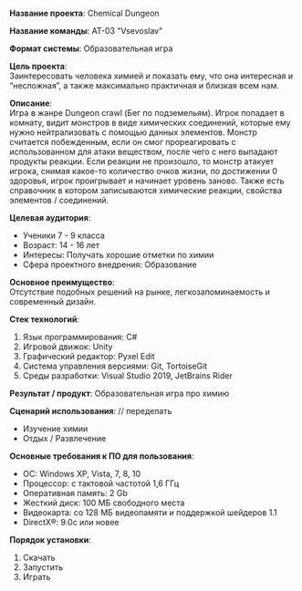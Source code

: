 **Название проекта**: Chemical Dungeon  
  
**Название команды**: АТ-03 "Vsevoslav"  
  
**Формат системы**: Образовательная игра  
  
**Цель проекта**:  
Заинтересовать человека химией и показать ему, что она интересная и “несложная”, а также максимально практичная и близкая всем нам.  
  
**Описание**:  
Игра в жанре Dungeon crawl (Бег по подземельям). Игрок попадает в комнату, видит монстров в виде химических соединений, которые ему нужно нейтрализовать с помощью данных элементов. Монстр считается побежденным, если он смог прореагировать с использованном для атаки веществом, после чего с него выпадают продукты реакции. Если реакции не произошло, то  монстр атакует игрока, снимая какое-то количество очков жизни, по достижении 0 здоровья, игрок проигрывает и начинает уровень заново. Также есть справочник в котором записываются химические реакции, свойства элементов / соединений.  
  
**Целевая аудитория**:
+ Ученики 7 - 9 класса
+ Возраст: 14 - 16 лет
+ Интересы: Получать хорошие отметки по химии
+ Сфера проектного внедрения: Образование
 
  
**Основное преимущество**:  
Отсутствие подобных решений на рынке, легкозапоминаемость и современный дизайн.  
  
**Стек технологий**: 
1) Язык программирования: С#
2) Игровой движок: Unity
3) Графический редактор: Pyxel Edit
4) Система управления версиями: Git, TortoiseGit
5) Среды разработки: Visual Studio 2019, JetBrains Rider
  
**Результат / продукт**: 
Образовательная игра про химию  
  
**Сценарий использования**:
// переделать
+ Изучение химии
+ Отдых / Развлечение
  
**Основные требования к ПО для пользования**:  
+ ОС: Windows XP, Vista, 7, 8, 10
+ Процессор: с тактовой частотой 1,6 ГГц
+ Оперативная память: 2 Gb
+ Жесткий диск: 100 МБ свободного места
+ Видеокарта: со 128 МБ видеопамяти и поддержкой шейдеров 1.1
+ DirectX®: 9.0c или новее  
  
**Порядок установки**:  
1) Скачать  
2) Запустить  
3) Играть  
